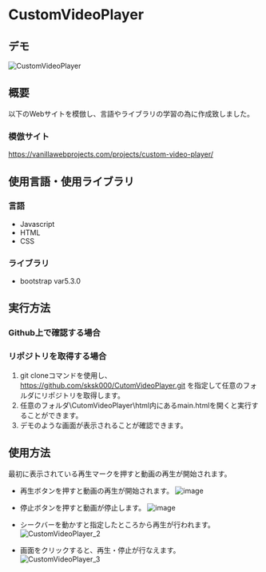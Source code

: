 # CustomVideoPlayer
## デモ
![CustomVideoPlayer](https://github.com/sksk000/CustomVideoPlayer/assets/137740372/57115db0-2025-424d-a51e-312311f74151)

## 概要
以下のWebサイトを模倣し、言語やライブラリの学習の為に作成致しました。
### 模倣サイト
https://vanillawebprojects.com/projects/custom-video-player/

## 使用言語・使用ライブラリ
### 言語
- Javascript
- HTML
- CSS
### ライブラリ
- bootstrap var5.3.0

## 実行方法
### Github上で確認する場合
### リポジトリを取得する場合
1. git cloneコマンドを使用し、https://github.com/sksk000/CutomVideoPlayer.git を指定して任意のフォルダにリポジトリを取得します。
2. 任意のフォルダ\CutomVideoPlayer\html内にあるmain.htmlを開くと実行することができます。
3. デモのような画面が表示されることが確認できます。

## 使用方法
最初に表示されている再生マークを押すと動画の再生が開始されます。

- 再生ボタンを押すと動画の再生が開始されます。
![image](https://github.com/sksk000/CustomVideoPlayer/assets/137740372/93ee2225-b48d-4091-b2f3-082888bee011)

- 停止ボタンを押すと動画が停止します。
![image](https://github.com/sksk000/CustomVideoPlayer/assets/137740372/b11bcb35-a899-4090-a659-989a40ccfef4)

- シークバーを動かすと指定したところから再生が行われます。
![CustomVideoPlayer_2](https://github.com/sksk000/CustomVideoPlayer/assets/137740372/f9e4bb8e-ba58-4395-9475-1b669ff2ebed)

- 画面をクリックすると、再生・停止が行なえます。
![CustomVideoPlayer_3](https://github.com/sksk000/CustomVideoPlayer/assets/137740372/96b65724-8844-417c-8a0a-472ea13686a7)




  
